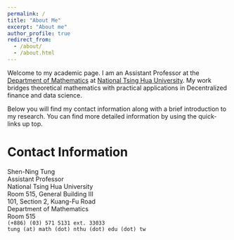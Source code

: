 ```yaml
---
permalink: /
title: "About Me"
excerpt: "About me"
author_profile: true
redirect_from: 
  - /about/
  - /about.html
---
```


Welcome to my academic page. I am an Assistant Professor at the [Department of Mathematics](https://www.math.nthu.edu.tw/) at [National Tsing Hua University](https://nthu-en.site.nthu.edu.tw/). My work bridges theoretical mathematics with practical applications in Decentralized finance and data science.

Below you will find my contact information along with a brief introduction to my research.  You can find more detailed information by using the quick-links up top.

# Contact Information

Shen-Ning Tung \
Assistant Professor \
National Tsing Hua University \
Room 515, General Building III \
101, Section 2, Kuang-Fu Road\
Department of Mathematics\
Room 515\
``(+886) (03) 571 5131 ext. 33033``\
``tung (at) math (dot) nthu (dot) edu (dot) tw``


